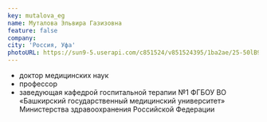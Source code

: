 ```yaml
---
key: mutalova_eg
name: Муталова Эльвира Газизовна 
feature: false
company: 
city: 'Россия, Уфа'
photoURL: https://sun9-5.userapi.com/c851524/v851524395/1ba2ae/25-50lB9T3U.jpg
---
```

- доктор медицинских наук
- профессор
- заведующая кафедрой госпитальной терапии №1 ФГБОУ ВО «Башкирский государственный медицинский университет» Министерства здравоохранения Российской Федерации